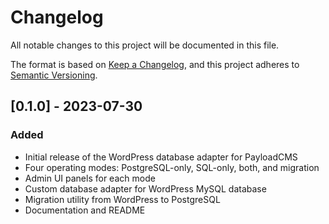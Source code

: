 # Changelog

All notable changes to this project will be documented in this file.

The format is based on [Keep a Changelog](https://keepachangelog.com/en/1.0.0/),
and this project adheres to [Semantic Versioning](https://semver.org/spec/v2.0.0.html).

## [0.1.0] - 2023-07-30

### Added

- Initial release of the WordPress database adapter for PayloadCMS
- Four operating modes: PostgreSQL-only, SQL-only, both, and migration
- Admin UI panels for each mode
- Custom database adapter for WordPress MySQL database
- Migration utility from WordPress to PostgreSQL
- Documentation and README
